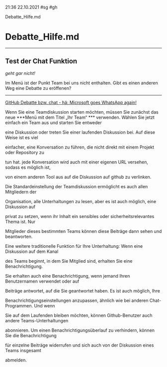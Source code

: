 21:36 22.10.2021
#sg #gh 

Debatte_Hilfe.md

# Debatte_Hilfe.md
---
## Test der Chat Funktion

_geht gar nicht!_

Im Menü ist der Punkt Team bei uns nicht enthalten.
Gibt es einen anderen Weg eine Debatte zu eröffenen?

---

[GitHub Debatte bzw. chat - hä: Microsoft goes WhatsApp again!](https://jaxenter.com/github-new-chat-platform-139343.html)

Wenn Sie eine Teamdiskussion starten möchten, müssen Sie zunächst das neue ***Menü mit dem Titel „Ihr Team“ *** verwenden. Wählen Sie jetzt einfach ein Team aus und starten Sie entweder 

eine Diskussion oder treten Sie einer laufenden Diskussion bei. Auf diese Weise ist es viel 

einfacher, eine Konversation zu führen, die nicht direkt mit einem Projekt oder Repository zu 

tun hat. jede Konversation wird auch mit einer eigenen URL versehen, sodass es möglich ist, 

von einem anderen Tool aus auf die Diskussion auf github zu verlinken.

Die Standardeinstellung der Teamdiskussion ermöglicht es auch allen Mitgliedern der 

Organisation, alle Unterhaltungen zu lesen, aber es ist auch möglich, eine Diskussion auf 

privat zu setzen, wenn ihr Inhalt ein sensibles oder sicherheitsrelevantes Thema ist. Nur 

Mitglieder dieses bestimmten Teams können diese Beiträge dann sehen und beantworten.

Eine weitere traditionelle Funktion für Ihre Unterhaltung: Wenn eine Diskussion auf dem Kanal 

des Teams beginnt, in dem Sie Mitglied sind, erhalten Sie eine Benachrichtigung.

Sie erhalten auch eine Benachrichtigung, wenn jemand Ihren Benutzernamen verwendet oder auf 

Beiträge antwortet, auf die Sie geantwortet haben. Es ist auch möglich, Ihre 

Benachrichtigungseinstellungen anzupassen, ähnlich wie bei anderen Chat-Programmen. Und wenn 

Sie auf dem Laufenden bleiben möchten, können Github-Benutzer auch andere Teams-Unterhaltungen 

abonnieren. Um einen Benachrichtigungsüberlauf zu verhindern, können Sie die Benachrichtigung 

für einzelne Beiträge widerrufen und sich auch von der Diskussion eines Teams insgesamt 

abmelden.

